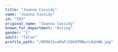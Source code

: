 ```yaml
---
title: "Joanna Cassidy"
name: "Joanna Cassidy"
id: "593"
original_name: "Joanna Cassidy"
known_for_department: "Acting"
gender: "1"
adult: "false"
profile_path: "/8R9H1GvaMaFiSDkOTMBwrL0qhWN.jpg"
---
```

